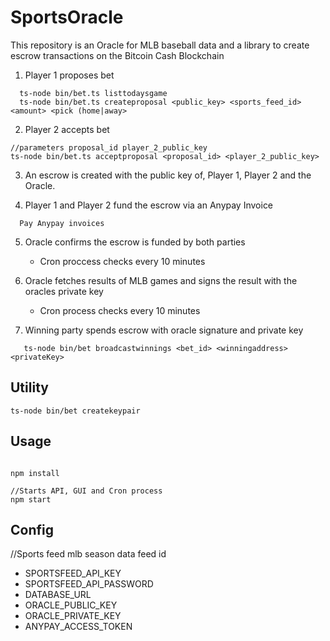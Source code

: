 # SportsOracle

This repository is an Oracle for MLB baseball data and a library to create escrow transactions on the Bitcoin Cash Blockchain 

1. Player 1 proposes bet 

```
  ts-node bin/bet.ts listtodaysgame 
  ts-node bin/bet.ts createproposal <public_key> <sports_feed_id> <amount> <pick (home|away> 

```

2. Player 2 accepts bet 

 ```
 //parameters proposal_id player_2_public_key
 ts-node bin/bet.ts acceptproposal <proposal_id> <player_2_public_key>

 ```
 

3. An escrow is created with the public key of, Player 1, Player 2 and the Oracle.

4. Player 1 and Player 2 fund the escrow via an Anypay Invoice

 ```
   Pay Anypay invoices 

 ``` 

5. Oracle confirms the escrow is funded by both parties 
    - Cron proccess checks every 10 minutes

6. Oracle fetches results of MLB games and signs the result with the oracles private key
    - Cron process checks every 10 minutes 

7. Winning party spends escrow with oracle signature and private key 
 ```
    ts-node bin/bet broadcastwinnings <bet_id> <winningaddress> <privateKey>      

 ``` 

## Utility
```
ts-node bin/bet createkeypair 

```

## Usage

```

npm install

//Starts API, GUI and Cron process
npm start

```

## Config 
  //Sports feed mlb season data feed id
  - SPORTSFEED_API_KEY
  - SPORTSFEED_API_PASSWORD
  - DATABASE_URL
  - ORACLE_PUBLIC_KEY
  - ORACLE_PRIVATE_KEY
  - ANYPAY_ACCESS_TOKEN



